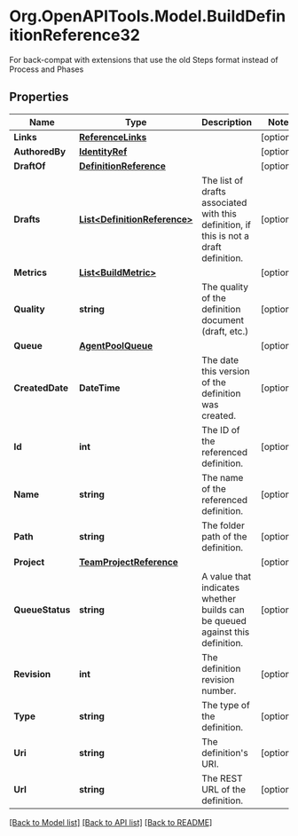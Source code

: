 # Org.OpenAPITools.Model.BuildDefinitionReference32
For back-compat with extensions that use the old Steps format instead of Process and Phases

## Properties

Name | Type | Description | Notes
------------ | ------------- | ------------- | -------------
**Links** | [**ReferenceLinks**](ReferenceLinks.md) |  | [optional] 
**AuthoredBy** | [**IdentityRef**](IdentityRef.md) |  | [optional] 
**DraftOf** | [**DefinitionReference**](DefinitionReference.md) |  | [optional] 
**Drafts** | [**List&lt;DefinitionReference&gt;**](DefinitionReference.md) | The list of drafts associated with this definition, if this is not a draft definition. | [optional] 
**Metrics** | [**List&lt;BuildMetric&gt;**](BuildMetric.md) |  | [optional] 
**Quality** | **string** | The quality of the definition document (draft, etc.) | [optional] 
**Queue** | [**AgentPoolQueue**](AgentPoolQueue.md) |  | [optional] 
**CreatedDate** | **DateTime** | The date this version of the definition was created. | [optional] 
**Id** | **int** | The ID of the referenced definition. | [optional] 
**Name** | **string** | The name of the referenced definition. | [optional] 
**Path** | **string** | The folder path of the definition. | [optional] 
**Project** | [**TeamProjectReference**](TeamProjectReference.md) |  | [optional] 
**QueueStatus** | **string** | A value that indicates whether builds can be queued against this definition. | [optional] 
**Revision** | **int** | The definition revision number. | [optional] 
**Type** | **string** | The type of the definition. | [optional] 
**Uri** | **string** | The definition&#39;s URI. | [optional] 
**Url** | **string** | The REST URL of the definition. | [optional] 

[[Back to Model list]](../README.md#documentation-for-models) [[Back to API list]](../README.md#documentation-for-api-endpoints) [[Back to README]](../README.md)

